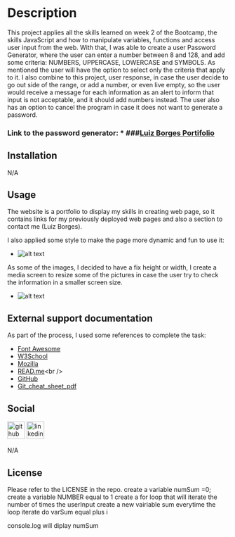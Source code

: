 # Description

This project applies all the skills learned on week 2 of the Bootcamp, the skills JavaScript and how to manipulate variables, functions and access user input from the web. With that, I was able to create a user Password Generator, where the user can enter a number between 8 and 128, and add some criteria: NUMBERS, UPPERCASE, LOWERCASE and SYMBOLS. As mentioned the user will have the option to select only the criteria that apply to it. I also combine to this project, user response, in case the user decide to go out side of the range, or add a number, or even live empty, so the user would receive a message for each information as an alert to inform that input is not acceptable, and it should add numbers instead. The user also has an option to cancel the program in case it does not want to generate a password.

### Link to the password generator: \* ###[Luiz Borges Portifolio](https://luizborges146.github.io/hw.password-generator/)

## Installation

N/A

## Usage

The website is a portfolio to display my skills in creating web page, so it contains links for my previously deployed web pages and also a section to contact me (Luiz Borges).

I also applied some style to make the page more dynamic and fun to use it:

- ![alt text]()

As some of the images, I decided to have a fix height or width, I create a media screen to resize some of the pictures in case the user try to check the information in a smaller screen size.

- ![alt text]()

## External support documentation

As part of the process, I used some references to complete the task:

- [Font Awesome](https://fontawesome.com/)<br />
- [W3School](https://www.w3schools.com/)<br />
- [Mozilla](https://developer.mozilla.org)<br />
- [READ.me](https://docs.readme.com/docs/linking-to-pages")<br />
- [GitHub](https://pages.github.com/)<br />
- [Git_cheat_sheet_pdf](https://education.github.com/git-cheat-sheet-education.pdf)<br />

## Social

[<img src='https://cdn.jsdelivr.net/npm/simple-icons@3.0.1/icons/github.svg' alt='github' height='40'>](https://github.com/luizborges146) [<img src='https://cdn.jsdelivr.net/npm/simple-icons@3.0.1/icons/linkedin.svg' alt='linkedin' height='40'>](https://www.linkedin.com/in/https://www.linkedin.com/in/luiz-borges-2377b7142//)

N/A

## License

Please refer to the LICENSE in the repo.
create a variable numSum =0;
create a variable NUMBER equal to 1
create a for loop that will iterate the number of times the userInput
create a new vairiable sum
everytime the loop iterate
do varSum equal plus i

console.log will diplay numSum
